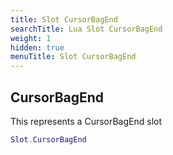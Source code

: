 ```yaml
---
title: Slot CursorBagEnd
searchTitle: Lua Slot CursorBagEnd
weight: 1
hidden: true
menuTitle: Slot CursorBagEnd
---
```

## CursorBagEnd

This represents a CursorBagEnd slot
```lua
Slot.CursorBagEnd
```
